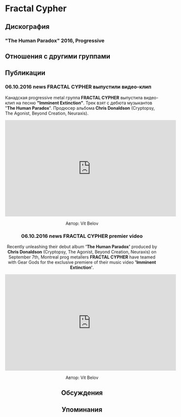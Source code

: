 # Fractal Cypher



## Дискография

### "The Human Paradox" 2016, Progressive




## Отношения с другими группами


## Публикации

### 06.10.2016 news FRACTAL CYPHER выпустили видео-клип

<p>Канадская progressive metal группа<strong> FRACTAL CYPHER</strong> выпустила видео-клип на песню <strong>"Imminent Extinction"</strong>. Трек взят с дебюта музыкантов "<strong>The Human Paradox</strong>". Продюсер альбома<strong> Chris Donaldson</strong> (Cryptopsy, The Agonist, Beyond Creation, Neuraxis).</p><p><center><iframe width="560" height="315" src="https://www.youtube.com/embed/dvIQ7wS8bYc" frameborder="0" allowfullscreen></iframe></p>
Автор: Vit Belov

### 06.10.2016 news FRACTAL CYPHER premier video

<p>Recently unleashing their debut album <strong>'The Human Paradox'</strong> produced by <strong>Chris Donaldson</strong> (Cryptopsy, The Agonist, Beyond Creation, Neuraxis) on September 7th, Montreal prog metallers <strong>FRACTAL CYPHER</strong> have teamed with Gear Gods for the exclusive premiere of their music video <strong>'Imminent Extinction'</strong>.</p><p><center><iframe width="560" height="315" src="https://www.youtube.com/embed/dvIQ7wS8bYc" frameborder="0" allowfullscreen></iframe></p>
Автор: Vit Belov


## Обсуждения


## Упоминания

